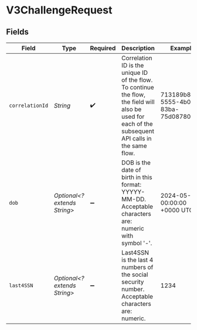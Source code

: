 # V3ChallengeRequest


## Fields

| Field                                                                                                                                                 | Type                                                                                                                                                  | Required                                                                                                                                              | Description                                                                                                                                           | Example                                                                                                                                               |
| ----------------------------------------------------------------------------------------------------------------------------------------------------- | ----------------------------------------------------------------------------------------------------------------------------------------------------- | ----------------------------------------------------------------------------------------------------------------------------------------------------- | ----------------------------------------------------------------------------------------------------------------------------------------------------- | ----------------------------------------------------------------------------------------------------------------------------------------------------- |
| `correlationId`                                                                                                                                       | *String*                                                                                                                                              | :heavy_check_mark:                                                                                                                                    | Correlation ID is the unique ID of the flow. To continue the flow, the field will also be used for each of the subsequent API calls in the same flow. | 713189b8-5555-4b08-83ba-75d08780aebd                                                                                                                  |
| `dob`                                                                                                                                                 | *Optional<? extends String>*                                                                                                                          | :heavy_minus_sign:                                                                                                                                    | DOB is the date of birth in this format: YYYYY-MM-DD. Acceptable characters are: numeric with symbol '-'.                                             | 2024-05-02 00:00:00 +0000 UTC                                                                                                                         |
| `last4SSN`                                                                                                                                            | *Optional<? extends String>*                                                                                                                          | :heavy_minus_sign:                                                                                                                                    | Last4SSN is the last 4 numbers of the social security number. Acceptable characters are: numeric.                                                     | 1234                                                                                                                                                  |